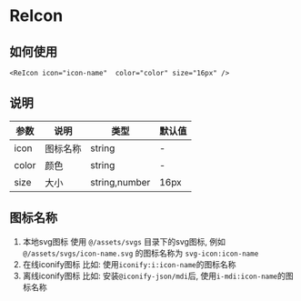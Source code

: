 # ReIcon

## 如何使用

```vue
<ReIcon icon="icon-name"  color="color" size="16px" />
```

## 说明

| 参数  | 说明     | 类型          | 默认值 |
| ----- | -------- | ------------- | ------ |
| icon  | 图标名称 | string        | -      |
| color | 颜色     | string        | -      |
| size  | 大小     | string,number | 16px   |

## 图标名称

1. 本地svg图标
   使用 `@/assets/svgs` 目录下的svg图标, 例如 `@/assets/svgs/icon-name.svg` 的图标名称为 `svg-icon:icon-name`
2. 在线iconify图标
   比如: 使用`iconify:i:icon-name`的图标名称
3. 离线iconify图标
   比如: 安装`@iconify-json/mdi`后, 使用`i-mdi:icon-name`的图标名称
